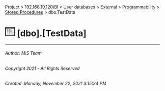 #### 

[Project](../../../../../index.md) > [192.168.19.120\\BI](../../../../index.md) > [User databases](../../../index.md) > [External](../../index.md) > [Programmability](../index.md) > [Stored Procedures](Stored_Procedures.md) > dbo.TestData

# ![Stored Procedures](../../../../../Images/StoredProcedure32.png) [dbo].[TestData]

---

###### Author:  MIS Team

###### Copyright 2021 - All Rights Reserved

###### Created: Monday, November 22, 2021 3:15:24 PM

